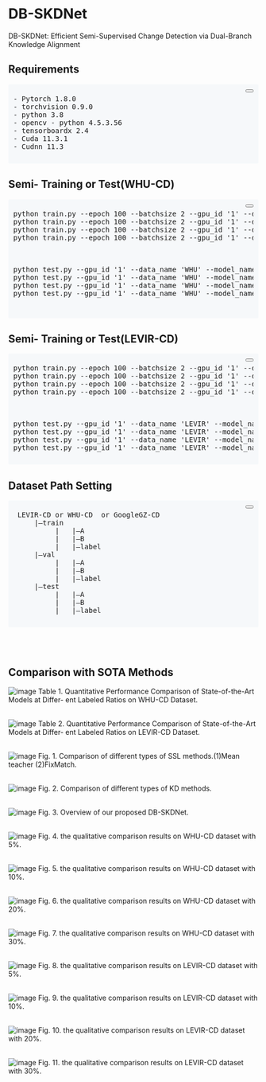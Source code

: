# DB-SKDNet
DB-SKDNet: Efficient Semi-Supervised Change Detection via Dual-Branch Knowledge Alignment


## Requirements
<div style="background-color: #f6f8fa; border-radius: 3px; padding: 10px; margin: 5px 0;">
  <div style="text-align: right; margin-bottom: 5px;">
    <button onclick="copyToClipboard(this)"></button>
  </div>
  <pre style="margin: 0;">
- Pytorch 1.8.0  
- torchvision 0.9.0  
- python 3.8  
- opencv - python 4.5.3.56  
- tensorboardx 2.4  
- Cuda 11.3.1  
- Cudnn 11.3  
  </pre>
</div>

## Semi- Training or Test(WHU-CD)
<div style="background-color: #f6f8fa; border-radius: 3px; padding: 10px; margin: 5px 0;">
  <div style="text-align: right; margin-bottom: 5px;">
    <button onclick="copyToClipboard(this)"></button>
  </div>
  <pre style="margin: 0;">
python train.py --epoch 100 --batchsize 2 --gpu_id '1' --data_name 'WHU' --train_ratio 0.05 --model_name 'SemiModel_noema04'
python train.py --epoch 100 --batchsize 2 --gpu_id '1' --data_name 'WHU' --train_ratio 0.1 --model_name 'SemiModel_noema04'
python train.py --epoch 100 --batchsize 2 --gpu_id '1' --data_name 'WHU' --train_ratio 0.2 --model_name 'SemiModel_noema04'
python train.py --epoch 100 --batchsize 2 --gpu_id '1' --data_name 'WHU' --train_ratio 0.3 --model_name 'SemiModel_noema04'
<br><br>  
python test.py --gpu_id '1' --data_name 'WHU' --model_name 'SemiModel_noema04'
python test.py --gpu_id '1' --data_name 'WHU' --model_name 'SemiModel_noema04'
python test.py --gpu_id '1' --data_name 'WHU' --model_name 'SemiModel_noema04'
python test.py --gpu_id '1' --data_name 'WHU' --model_name 'SemiModel_noema04'

  </pre>
</div>


## Semi- Training or Test(LEVIR-CD)
<div style="background-color: #f6f8fa; border-radius: 3px; padding: 10px; margin: 5px 0;">
  <div style="text-align: right; margin-bottom: 5px;">
    <button onclick="copyToClipboard(this)"></button>
  </div>
  <pre style="margin: 0;">
python train.py --epoch 100 --batchsize 2 --gpu_id '1' --data_name 'LEVIR' --train_ratio 0.05 --model_name 'SemiModel_noema04'
python train.py --epoch 100 --batchsize 2 --gpu_id '1' --data_name 'LEVIR' --train_ratio 0.1 --model_name 'SemiModel_noema04'
python train.py --epoch 100 --batchsize 2 --gpu_id '1' --data_name 'LEVIR' --train_ratio 0.2 --model_name 'SemiModel_noema04'
python train.py --epoch 100 --batchsize 2 --gpu_id '1' --data_name 'LEVIR' --train_ratio 0.3 --model_name 'SemiModel_noema04'
<br><br>  
python test.py --gpu_id '1' --data_name 'LEVIR' --model_name 'SemiModel_noema04'
python test.py --gpu_id '1' --data_name 'LEVIR' --model_name 'SemiModel_noema04'
python test.py --gpu_id '1' --data_name 'LEVIR' --model_name 'SemiModel_noema04'
python test.py --gpu_id '1' --data_name 'LEVIR' --model_name 'SemiModel_noema04'
  </pre>
</div>


## Dataset Path Setting
<div style="background-color: #f6f8fa; border-radius: 3px; padding: 10px; margin: 5px 0;">
  <div style="text-align: right; margin-bottom: 5px;">
    <button onclick="copyToClipboard(this)"></button>
  </div>
  <pre style="margin: 0;">
 LEVIR-CD or WHU-CD  or GoogleGZ-CD
     |—train  
          |   |—A  
          |   |—B  
          |   |—label  
     |—val  
          |   |—A  
          |   |—B  
          |   |—label  
     |—test  
          |   |—A  
          |   |—B  
          |   |—label
  </pre>
</div>

<br><br> 
## Comparison with SOTA Methods
![image](https://github.com/user-attachments/assets/220de0aa-dc28-488b-b24f-33156a570b91)
Table 1. Quantitative Performance Comparison of State-of-the-Art Models at Differ-
ent Labeled Ratios on WHU-CD Dataset.
<br><br> 


![image](https://github.com/user-attachments/assets/aafeb1c3-206a-4bf7-9b6e-ac3d9e8435aa)
Table 2. Quantitative Performance Comparison of State-of-the-Art Models at Differ-
ent Labeled Ratios on LEVIR-CD Dataset.
<br><br> 

![image](https://github.com/user-attachments/assets/f06be317-90dc-426e-8b31-95378a0d97a8)
    Fig. 1. Comparison of different types of SSL methods.(1)Mean teacher (2)FixMatch.
<br><br>  

![image](https://github.com/user-attachments/assets/581eb07a-0395-4dee-8061-e6b5339cecac)
  Fig. 2. Comparison of different types of KD methods.
<br><br>  


![image](https://github.com/user-attachments/assets/df6987e5-8f28-4e2a-9367-1a143ed7dba6)
  Fig. 3. Overview of our proposed DB-SKDNet.
<br><br>  



![image](https://github.com/user-attachments/assets/a7cc6a14-fa8d-4d7e-8f90-79e0df54f613)
Fig. 4. the qualitative comparison results on WHU-CD dataset with 5%.
<br><br>  

![image](https://github.com/user-attachments/assets/49287ba0-f8f3-4623-b2b0-62d9baf7e426)
Fig. 5. the qualitative comparison results on WHU-CD dataset with 10%.
<br><br>  

![image](https://github.com/user-attachments/assets/6870cec3-dc38-4abd-9a91-4060a9158669)
Fig. 6. the qualitative comparison results on WHU-CD dataset with 20%.
<br><br>  

![image](https://github.com/user-attachments/assets/27e36bb0-80ff-4f0f-8837-8a37ce24910d)
Fig. 7. the qualitative comparison results on WHU-CD dataset with 30%.
<br><br>  

![image](https://github.com/user-attachments/assets/8bfdc04f-9e2b-4fca-a01d-b78590151969)
Fig. 8. the qualitative comparison results on LEVIR-CD dataset with 5%.
<br><br>  

![image](https://github.com/user-attachments/assets/d844ba78-a37e-4010-95fa-7f02a34fb3b0)
Fig. 9. the qualitative comparison results on LEVIR-CD dataset with 10%.
<br><br>  

![image](https://github.com/user-attachments/assets/e70b45ad-b3ea-4f50-985a-a3f03d7106eb)
Fig. 10. the qualitative comparison results on LEVIR-CD dataset with 20%.
<br><br>  

![image](https://github.com/user-attachments/assets/e8bea60e-b03a-4b24-8e34-771d12e64e02)
Fig. 11. the qualitative comparison results on LEVIR-CD dataset with 30%.
<br><br>  
